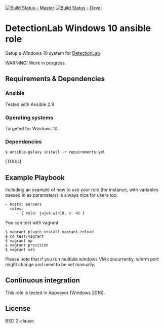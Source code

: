 [![Build Status - Master](https://travis-ci.org/juju4/ansible-win10.svg?branch=master)](https://travis-ci.org/juju4/ansible-win10)
[![Build Status - Devel](https://travis-ci.org/juju4/ansible-win10.svg?branch=devel)](https://travis-ci.org/juju4/ansible-win10/branches)
# DetectionLab Windows 10 ansible role

Setup a Windows 10 system for [DetectionLab](https://github.com/clong/DetectionLab)

WARNING! Work in progress.

## Requirements & Dependencies

### Ansible

Tested with Ansible 2.9

### Operating systems

Targeted for Windows 10.

### Dependencies

```
$ ansible-galaxy install -r requirements.yml
```

[TODO]

## Example Playbook

Including an example of how to use your role (for instance, with variables
passed in as parameters) is always nice for users too:

    - hosts: servers
      roles:
         - { role: juju4.win10, x: 42 }

You can test with vagrant
```
$ vagrant plugin install vagrant-reload
$ cd test/vagrant
$ vagrant up
$ vagrant provision
$ vagrant ssh
```
Please note that if you run multiple windows VM concurrently, winrm port might change and need to be set manually.

## Continuous integration

This role is tested in Appveyor (Windows 2016).

## License

BSD 2-clause
